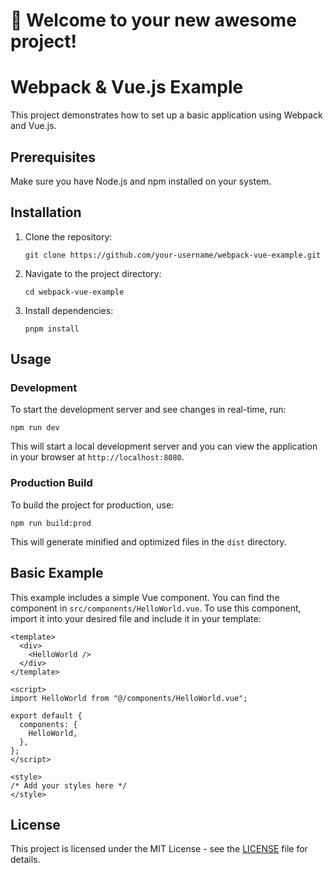 # 🚀 Welcome to your new awesome project!

# Webpack & Vue.js Example

This project demonstrates how to set up a basic application using Webpack and Vue.js.

## Prerequisites

Make sure you have Node.js and npm installed on your system.

## Installation

1. Clone the repository:

   ```
   git clone https://github.com/your-username/webpack-vue-example.git
   ```

2. Navigate to the project directory:

   ```
   cd webpack-vue-example
   ```

3. Install dependencies:

   ```
   pnpm install
   ```

## Usage

### Development

To start the development server and see changes in real-time, run:

```
npm run dev
```

This will start a local development server and you can view the application in your browser at `http://localhost:8080`.

### Production Build

To build the project for production, use:

```
npm run build:prod
```

This will generate minified and optimized files in the `dist` directory.

## Basic Example

This example includes a simple Vue component. You can find the component in `src/components/HelloWorld.vue`. To use this component, import it into your desired file and include it in your template:

```vue
<template>
  <div>
    <HelloWorld />
  </div>
</template>

<script>
import HelloWorld from "@/components/HelloWorld.vue";

export default {
  components: {
    HelloWorld,
  },
};
</script>

<style>
/* Add your styles here */
</style>

```

## License

This project is licensed under the MIT License - see the [LICENSE](LICENSE) file for details.



